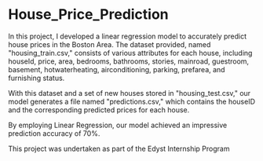 # House_Price_Prediction
In this project, I developed a linear regression model to accurately predict house prices in the Boston Area. The dataset provided, named "housing_train.csv," consists of various attributes for each house, including houseId, price, area, bedrooms, bathrooms, stories, mainroad, guestroom, basement, hotwaterheating, airconditioning, parking, prefarea, and furnishing status.

With this dataset and a set of new houses stored in "housing_test.csv," our model generates a file named "predictions.csv," which contains the houseID and the corresponding predicted prices for each house.

By employing Linear Regression, our model achieved an impressive prediction accuracy of 70%.

This project was undertaken as part of the Edyst Internship Program

